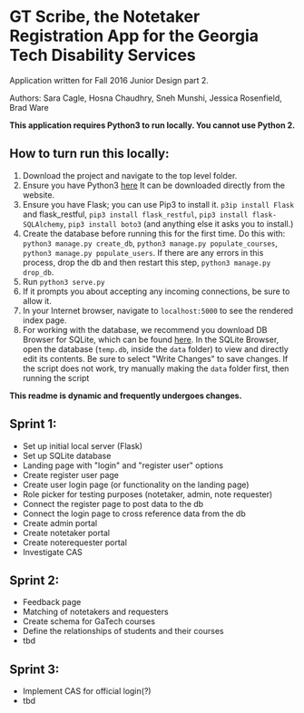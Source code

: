 # GT Scribe, the Notetaker Registration App for the Georgia Tech Disability Services

Application written for Fall 2016 Junior Design part 2.

Authors: Sara Cagle, Hosna Chaudhry, Sneh Munshi, Jessica Rosenfield, Brad Ware

**This application requires Python3 to run locally. You cannot use Python 2.**

## How to turn run this locally:

1. Download the project and navigate to the top level folder.
2. Ensure you have Python3 [here](https://www.python.org/downloads/) It can be downloaded directly from the website.
3. Ensure you have Flask; you can use Pip3 to install it. `p3ip install Flask` and flask_restful, `pip3 install flask_restful`, `pip3 install flask-SQLAlchemy`, `pip3 install boto3` (and anything else it asks you to install.)
4. Create the database before running this for the first time. Do this with: `python3 manage.py create_db`, `python3 manage.py populate_courses`, `python3 manage.py populate_users`. If there are any errors in this process, drop the db and then restart this step, `python3 manage.py drop_db`.
5. Run `python3 serve.py`
6. If it prompts you about accepting any incoming connections, be sure to allow it.
7. In your Internet browser, navigate to `localhost:5000` to see the rendered index page.
8. For working with the database, we recommend you download DB Browser for SQLite, which can be found [here](http://sqlitebrowser.org/). In the SQLite Browser, open the database (`temp.db`, inside the `data` folder) to view and directly edit its contents. Be sure to select "Write Changes" to save changes. If the script does not work, try manually making the `data` folder first, then running the script

**This readme is dynamic and frequently undergoes changes.**

## Sprint 1:

- Set up initial local server (Flask)
- Set up SQLite database
- Landing page with "login" and "register user" options
- Create register user page
- Create user login page (or functionality on the landing page)
- Role picker for testing purposes (notetaker, admin, note requester)
- Connect the register page to post data to the db
- Connect the login page to cross reference data from the db
- Create admin portal
- Create notetaker portal
- Create noterequester portal
- Investigate CAS



## Sprint 2:

- Feedback page
- Matching of notetakers and requesters
- Create schema for GaTech courses
- Define the relationships of students and their courses
- tbd


## Sprint 3:

- Implement CAS for official login(?)
- tbd
